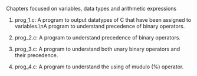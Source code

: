 Chapters focused on variables, data types and arithmetic expressions
1. prog_1.c: A program to output datatypes of C that have been assigned to
variables.\nA program to understand precedence of binary operators.

2. prog_2.c: A program to understand precedence of binary operators.

3. prog_3.c: A program to understand both unary binary operators and their
precedence.

4. prog_4.c: A program to understand the using of mudulo (%) operator.

